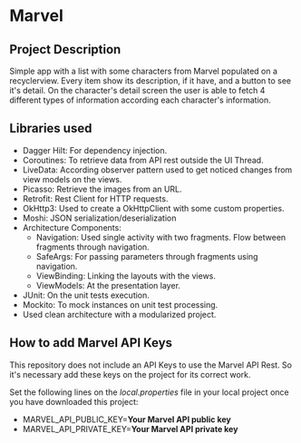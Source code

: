 # Marvel

## Project Description
Simple app with a list with some characters from Marvel populated on a recyclerview. Every item show its description, if it have, and a button to see it's detail. On the character's detail screen the user is able to fetch 4 different types of information according each character's information.

## Libraries used
- Dagger Hilt: For dependency injection.
- Coroutines: To retrieve data from API rest outside the UI Thread.
- LiveData: According observer pattern used to get noticed changes from view models on the views.
- Picasso: Retrieve the images from an URL.
- Retrofit: Rest Client for HTTP requests.
- OkHttp3: Used to create a OkHttpClient with some custom properties.
- Moshi: JSON serialization/deserialization
- Architecture Components:
  - Navigation: Used single activity with two fragments. Flow between fragments through navigation.
  - SafeArgs: For passing parameters through fragments using navigation.
  - ViewBinding: Linking the layouts with the views.
  - ViewModels: At the presentation layer.
- JUnit: On the unit tests execution.
- Mockito: To mock instances on unit test processing.
- Used clean architecture with a modularized project.

## How to add Marvel API Keys
This repository does not include an API Keys to use the Marvel API Rest. So it's necessary add these keys on the project for its correct work.

Set the following lines on the *local.properties* file in your local project once you have downloaded this project:
- MARVEL_API_PUBLIC_KEY=**Your Marvel API public key**
- MARVEL_API_PRIVATE_KEY=**Your Marvel API private key**
